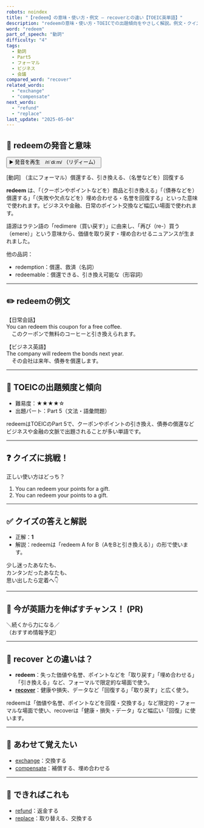 ```yaml
---
robots: noindex
title: "【redeem】の意味・使い方・例文 ― recoverとの違い【TOEIC英単語】"
description: "redeemの意味・使い方・TOEICでの出題傾向をやさしく解説。例文・クイズ付きでrecoverとの違いもわかりやすく学べます。"
word: "redeem"
part_of_speech: "動詞"
difficulty: "4"
tags:
  - 動詞
  - Part5
  - フォーマル
  - ビジネス
  - 会議
compared_word: "recover"
related_words:
  - "exchange"
  - "compensate"
next_words:
  - "refund"
  - "replace"
last_update: "2025-05-04"
---
```


## 🔰 redeemの発音と意味

<button class="play-audio" onclick="playTTS('redeem')">
  <span class="play-audio-main">
    ▶️ 発音を再生　/riˈdiːm/
  </span>
  <span class="play-audio-sub">
    （リディーム）
  </span>
</button>

[動詞] （主にフォーマル）償還する、引き換える、（名誉などを）回復する

**redeem** は、「（クーポンやポイントなどを）商品と引き換える」「（債券などを）償還する」「（失敗や欠点などを）埋め合わせる・名誉を回復する」といった意味で使われます。ビジネスや金融、日常のポイント交換など幅広い場面で使われます。

語源はラテン語の「redimere（買い戻す）」に由来し、「再び（re-）買う（emere）」という意味から、価値を取り戻す・埋め合わせるニュアンスが生まれました。

他の品詞：  
- redemption：償還、救済（名詞）
- redeemable：償還できる、引き換え可能な（形容詞）

---

## ✏️ redeemの例文

【日常会話】  
You can redeem this coupon for a free coffee.  
　このクーポンで無料のコーヒーと引き換えられます。

【ビジネス英語】  
The company will redeem the bonds next year.  
　その会社は来年、債券を償還します。

---

## 🎯 TOEICの出題頻度と傾向

- 難易度：★★★★☆
- 出題パート：Part 5（文法・語彙問題）

redeemはTOEICのPart 5で、クーポンやポイントの引き換え、債券の償還などビジネスや金融の文脈で出題されることが多い単語です。

---

## ❓ クイズに挑戦！

正しい使い方はどっち？

1. You can redeem your points for a gift.  
2. You can redeem your points to a gift.

---

## ✅ クイズの答えと解説

- 正解：**1**
- 解説：redeemは「redeem A for B（AをBと引き換える）」の形で使います。

少し迷ったあなたも、  
カンタンだったあなたも、  
思い出したら定着へ👇️

---

## 🚀 今が英語力を伸ばすチャンス！ (PR)

<div class="info-center">
＼続くから力になる／<br>  
（おすすめ情報予定）
</div>

---

## 🤔  recover との違いは？

- **redeem**：失った価値や名誉、ポイントなどを「取り戻す」「埋め合わせる」「引き換える」など、フォーマルで限定的な場面で使う。
- **[recover](/recover)**：健康や損失、データなど「回復する」「取り戻す」と広く使う。

redeemは「価値や名誉、ポイントなどを回復・交換する」など限定的・フォーマルな場面で使い、recoverは「健康・損失・データ」など幅広い「回復」に使います。

---

## 🧩 あわせて覚えたい

- [exchange](/exchange)：交換する
- [compensate](/compensate)：補償する、埋め合わせる

---

## 📖 できればこれも

- [refund](/refund)：返金する
- [replace](/replace)：取り替える、交換する
<!-- cvid: aid12_bid33 -->
